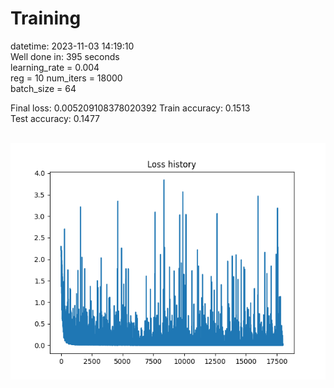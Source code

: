 # Training
datetime: 2023-11-03 14:19:10  
Well done in: 395 seconds  
learning_rate = 0.004  
reg = 10
num_iters = 18000  
batch_size = 64  

Final loss: 0.005209108378020392 
Train accuracy: 0.1513   
Test accuracy: 0.1477    

<br>
<img src="loss.png">
    